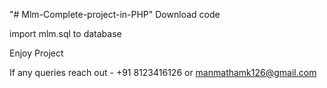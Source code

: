 "# Mlm-Complete-project-in-PHP"
Download code 

import mlm.sql to database

Enjoy Project

If any queries reach out - +91 8123416126
or manmathamk126@gmail.com
